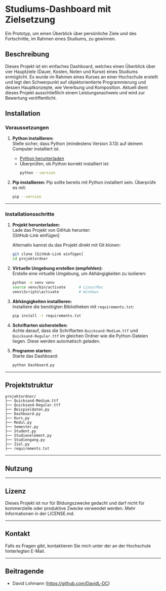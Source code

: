 # Studiums-Dashboard mit Zielsetzung
Ein Prototyp, um einen Überblick über persönliche Ziele und des Fortschritte, im Rahmen eines Studiums, zu gewinnen.

## Beschreibung
Dieses Projekt ist ein einfaches Dashboard, welches einen Überblick über vier Hauptziele (Dauer, Kosten, Noten und Kurse) eines Studiums ermöglicht.
Es wurde im Rahmen eines Kurses an einer Hochschule erstellt und legt den Schwerpunkt auf objektorientierte Programmierung und dessen Hauptkonzepte, wie Vererbung und Komposition.
Aktuell dient dieses Projekt ausschließlich einem Leistungsnachweis und wird zur Bewertung veröffentlicht.

## Installation

### Voraussetzungen
1. **Python installieren:**  
   Stelle sicher, dass Python (mindestens Version 3.13) auf deinem Computer installiert ist.  
   - [Python herunterladen](https://www.python.org/downloads/)  
   - Überprüfen, ob Python korrekt installiert ist:  
     ```bash
     python --version
     ```

2. **Pip installieren:**
   Pip sollte bereits mit Python installiert sein. Überprüfe es mit:
   ```bash
   pip --version
   ```

---

### Installationsschritte

1. **Projekt herunterladen:**  
   Lade das Projekt von GitHub herunter:  
   [GitHub-Link einfügen]

   Alternativ kannst du das Projekt direkt mit Git klonen:  
   ```bash
   git clone [GitHub-Link einfügen]
   cd projektordner
   ```

2. **Virtuelle Umgebung erstellen (empfohlen):**  
   Erstelle eine virtuelle Umgebung, um Abhängigkeiten zu isolieren:  
   ```bash
   python -m venv venv
   source venv/bin/activate      # Linux/Mac
   venv\Scripts\activate         # Windows
   ```

3. **Abhängigkeiten installieren:**  
   Installiere die benötigten Bibliotheken mit `requirements.txt`:  
   ```bash
   pip install -r requirements.txt
   ```

4. **Schriftarten sicherstellen:**  
   Achte darauf, dass die Schriftarten `Quicksand-Medium.ttf` und `Quicksand-Regular.ttf` im gleichen Ordner wie die Python-Dateien liegen. Diese werden automatisch geladen.

5. **Programm starten:**  
   Starte das Dashboard:  
   ```bash
   python Dashboard.py
   ```

---

## Projektstruktur

```
projektordner/
├── Quicksand-Medium.ttf
├── Quicksand-Regular.ttf
├── Beispieldaten.py
├── Dashboard.py
├── Kurs.py
├── Modul.py
├── Semester.py
├── Student.py
├── Studienelement.py
├── Studiengang.py
├── Ziel.py
├── requirements.txt
```

---

## Nutzung

---

## Lizenz
Dieses Projekt ist nur für Bildungszwecke gedacht und darf nicht für kommerzielle oder produktive Zwecke verwendet werden.
Mehr Informationen in der LICENSE.md.

---

## Kontakt
Falls es Fragen gibt, kontaktieren Sie mich unter der an der Hochschule hinterlegten E-Mail.

---

## Beitragende
- David Lohmann (https://github.com/DavidL-DC)
